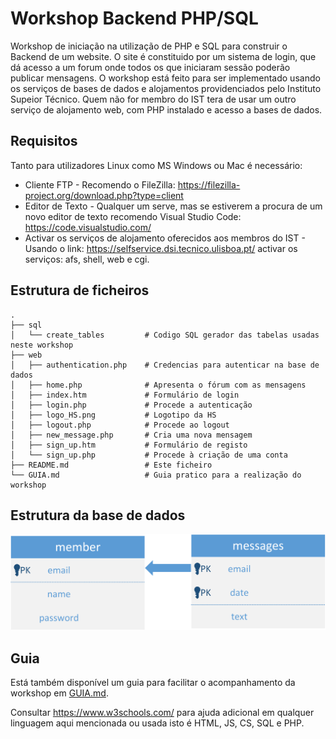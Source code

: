 # Workshop Backend PHP/SQL
Workshop de iniciação na utilização de PHP e SQL para construir o Backend de um website. O site é constituido por um sistema de login, que dá acesso a um forum onde todos os que iniciaram sessão poderão publicar mensagens. O workshop está feito para ser implementado usando os serviços de bases de dados e alojamentos providenciados pelo Instituto Supeior Técnico. Quem não for membro do IST tera de usar um outro serviço de alojamento web, com PHP instalado e acesso a bases de dados.

## Requisitos
Tanto para utilizadores Linux como MS Windows ou Mac é necessário:
 
 * Cliente FTP - Recomendo o FileZilla: https://filezilla-project.org/download.php?type=client
 * Editor de Texto - Qualquer um serve, mas se estiverem a procura de um novo editor de texto recomendo Visual Studio Code: https://code.visualstudio.com/
 * Activar os serviços de alojamento oferecidos aos membros do IST - Usando o link: https://selfservice.dsi.tecnico.ulisboa.pt/ activar os serviços: afs, shell, web e cgi.

## Estrutura de ficheiros

````
.
├── sql
│   └── create_tables         # Codigo SQL gerador das tabelas usadas neste workshop
├── web
│   ├── authentication.php    # Credencias para autenticar na base de dados
│   ├── home.php              # Apresenta o fórum com as mensagens
│   ├── index.htm             # Formulário de login
│   ├── login.php             # Procede a autenticação
│   ├── logo_HS.png           # Logotipo da HS
│   ├── logout.php            # Procede ao logout
│   ├── new_message.php       # Cria uma nova mensagem
│   ├── sign_up.htm           # Formulário de registo
│   └── sign_up.php           # Procede à criação de uma conta
├── README.md                 # Este ficheiro
└── GUIA.md                   # Guia pratico para a realização do workshop
````

## Estrutura da base de dados

![Estrutura da base de dados](/sql_database.png)

## Guia

Está também disponível um guia para facilitar o acompanhamento da workshop em [GUIA.md](./GUIA.md).

Consultar https://www.w3schools.com/ para ajuda adicional em qualquer linguagem aqui mencionada ou usada isto é HTML, JS, CS, SQL e PHP.